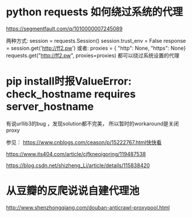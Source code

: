 
# python requests 如何绕过系统的代理

https://segmentfault.com/q/1010000007245089

两种方式:
session = requests.Session()
session.trust_env = False
response = session.get('http://ff2.pw')
或者:
proxies = { "http": None, "https": None}
requests.get("http://ff2.pw", proxies=proxies)
都可以绕过系统设置的代理


# pip install时报ValueError: check_hostname requires server_hostname

有说urllib3的bug ，发现solution都不完美， 所以暂时的workaround是关闭proxy 

参见：
 https://www.cnblogs.com/ceason/p/15222767.html快快看 
 
 https://www.its404.com/article/cjfkneoigoring/119487538
 
 https://blog.csdn.net/shizheng_Li/article/details/115838420
 
# 从豆瓣的反爬说说自建代理池
http://www.shenzhongqiang.com/douban-anticrawl-proxypool.html